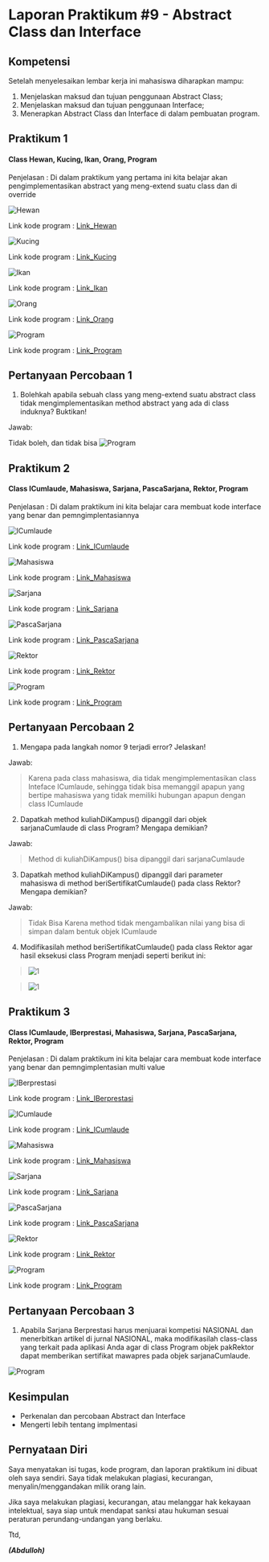 # Laporan Praktikum #9 - Abstract Class dan Interface

## Kompetensi

Setelah menyelesaikan lembar kerja ini mahasiswa diharapkan mampu:
1. Menjelaskan maksud dan tujuan penggunaan Abstract Class;
2. Menjelaskan maksud dan tujuan penggunaan Interface;
3. Menerapkan Abstract Class dan Interface di dalam pembuatan program.

## Praktikum 1

#### Class Hewan, Kucing, Ikan, Orang, Program

Penjelasan : Di dalam praktikum yang pertama ini kita belajar akan pengimplementasikan abstract yang meng-extend suatu class dan di override

![Hewan](img/Hewan1841720209Abdulloh.PNG)

Link kode program : [Link_Hewan](../../src/9_Abstract_Class_dan_Interface/Hewan1841720209Abdulloh.java)

![Kucing](img/Kucing1841720209Abdulloh.PNG)

Link kode program : [Link_Kucing](../../src/9_Abstract_Class_dan_Interface/Kucing1841720209Abdulloh.java)

![Ikan](img/Ikan1841720209Abdulloh.PNG)

Link kode program : [Link_Ikan](../../src/9_Abstract_Class_dan_Interface/Ikan1841720209Abdulloh.java)

![Orang](img/Orang1841720209Abdulloh.PNG)

Link kode program : [Link_Orang](../../src/9_Abstract_Class_dan_Interface/Orang1841720209Abdulloh.java)

![Program](img/Program1841720209Abdulloh.PNG)

Link kode program : [Link_Program](../../src/9_Abstract_Class_dan_Interface/Program1841720209Abdulloh.java)


## Pertanyaan Percobaan 1

1. Bolehkah apabila sebuah class yang meng-extend suatu abstract class tidak mengimplementasikan method abstract yang ada di class induknya? Buktikan!

Jawab:

Tidak boleh, dan tidak bisa
![Program](img/Program1841720209Abdulloh.PNG)


## Praktikum 2

#### Class ICumlaude, Mahasiswa, Sarjana, PascaSarjana, Rektor, Program

Penjelasan : Di dalam praktikum ini kita belajar cara membuat kode interface yang benar dan pemngimplentasiannya

![ICumlaude](img/ICumlaude1841720209Abdulloh.PNG)

Link kode program : [Link_ICumlaude](../../src/9_Abstract_Class_dan_Interface/ICumlaude1841720209Abdulloh.java)

![Mahasiswa](img/Mahasiswa1841720209Abdulloh.PNG)

Link kode program : [Link_Mahasiswa](../../src/9_Abstract_Class_dan_Interface/Mahasiswa1841720209Abdulloh.java)

![Sarjana](img/Sarjana1841720209Abdulloh.PNG)

Link kode program : [Link_Sarjana](../../src/9_Abstract_Class_dan_Interface/Sarjana1841720209Abdulloh.java)

![PascaSarjana](img/PascaSarjana1841720209Abdulloh.PNG)

Link kode program : [Link_PascaSarjana](../../src/9_Abstract_Class_dan_Interface/PascaSarjana1841720209Abdulloh.java)

![Rektor](img/Rektor1841720209Abdulloh.PNG)

Link kode program : [Link_Rektor](../../src/9_Abstract_Class_dan_Interface/Rektor1841720209Abdulloh.java)

![Program](img/Program2.1841720209Abdulloh.PNG)

Link kode program : [Link_Program](../../src/9_Abstract_Class_dan_Interface/Program21841720209Abdulloh.java)


## Pertanyaan Percobaan 2

1. Mengapa pada langkah nomor 9 terjadi error? Jelaskan!

Jawab:

> Karena pada class mahasiswa, dia tidak mengimplementasikan class Inteface ICumlaude, sehingga tidak bisa memanggil apapun yang bertipe mahasiswa yang tidak memiliki hubungan apapun dengan class ICumlaude 

2. Dapatkah method kuliahDiKampus() dipanggil dari objek sarjanaCumlaude di class Program? Mengapa demikian?

Jawab:

> Method di kuliahDiKampus() bisa dipanggil dari sarjanaCumlaude

3. Dapatkah method kuliahDiKampus() dipanggil dari parameter mahasiswa di method beriSertifikatCumlaude() pada class Rektor? Mengapa demikian?

Jawab:

> Tidak Bisa Karena method tidak mengambalikan nilai yang bisa di simpan dalam bentuk objek ICumlaude

4. Modifikasilah method beriSertifikatCumlaude() pada class Rektor agar hasil eksekusi class Program menjadi seperti berikut ini:

>![1](img/Pertanyaan2d.png)

>![1](img/Pertanyaan2d2.png)


## Praktikum 3

#### Class ICumlaude, IBerprestasi, Mahasiswa, Sarjana, PascaSarjana, Rektor, Program

Penjelasan : Di dalam praktikum ini kita belajar cara membuat kode interface yang benar dan pemngimplentasian multi value

![IBerprestasi](img/IBerprestasi1841720209Abdulloh.PNG)

Link kode program : [Link_IBerprestasi](../../src/9_Abstract_Class_dan_Interface/IBerprestasi1841720209Abdulloh.java)

![ICumlaude](img/ICumlaude21841720209Abdulloh.PNG)

Link kode program : [Link_ICumlaude](../../src/9_Abstract_Class_dan_Interface/ICumlaude1841720209Abdulloh2.java)

![Mahasiswa](img/Mahasiswa21841720209Abdulloh.PNG)

Link kode program : [Link_Mahasiswa](../../src/9_Abstract_Class_dan_Interface/Mahasiswa1841720209Abdulloh2.java)

![Sarjana](img/Sarjana21841720209Abdulloh.PNG)

Link kode program : [Link_Sarjana](../../src/9_Abstract_Class_dan_Interface/Sarjana1841720209Abdulloh2.java)

![PascaSarjana](img/PascaSarjana21841720209Abdulloh.PNG)

Link kode program : [Link_PascaSarjana](../../src/9_Abstract_Class_dan_Interface/PascaSarjana21841720209Abdulloh.java)

![Rektor](img/Rektor21841720209Abdulloh.PNG)

Link kode program : [Link_Rektor](../../src/9_Abstract_Class_dan_Interface/Rektor1841720209Abdulloh2.java)

![Program](img/Program31841720209Abdulloh.PNG)

Link kode program : [Link_Program](../../src/9_Abstract_Class_dan_Interface/Program31841720209Abdulloh.java)


## Pertanyaan Percobaan 3

1. Apabila Sarjana Berprestasi harus menjuarai kompetisi NASIONAL dan menerbitkan artikel di jurnal NASIONAL, maka modifikasilah class-class yang terkait pada aplikasi Anda agar di class Program objek pakRektor dapat memberikan sertifikat mawapres pada objek sarjanaCumlaude.

![Program](img/Program31841720209Abdulloh.PNG)



## Kesimpulan

* Perkenalan dan percobaan Abstract dan Interface
* Mengerti lebih tentang implmentasi

## Pernyataan Diri

Saya menyatakan isi tugas, kode program, dan laporan praktikum ini dibuat oleh saya sendiri. Saya tidak melakukan plagiasi, kecurangan, menyalin/menggandakan milik orang lain.

Jika saya melakukan plagiasi, kecurangan, atau melanggar hak kekayaan intelektual, saya siap untuk mendapat sanksi atau hukuman sesuai peraturan perundang-undangan yang berlaku.

Ttd,

***(Abdulloh)***